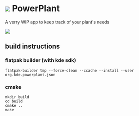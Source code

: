 #  <img src="https://invent.kde.org/mbruchert/powerplant/-/raw/master/logo.png">  PowerPlant

A verry WIP app to keep track of your plant's needs

![](https://i.imgur.com/G76j0Ua.png)

## build instructions

### flatpak builder (with kde sdk)
```
flatpak-builder tmp --force-clean --ccache --install --user org.kde.powerplant.json
```
### cmake
```
mkdir build
cd build
cmake ..
make
```


